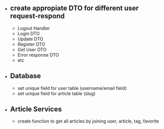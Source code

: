 - ## create appropiate DTO for different user request-respond
  - Logout Handler
  - Login DTO
  - Update DTO
  - Register DTO
  - Get User DTO
  - Error response DTO
  - etc
- ## Database
  - set unique field for user table (username/email field)
  - set unique field for article table (slug)
- ## Article Services
  - create function to get all articles by joining user, article, tag, favorite